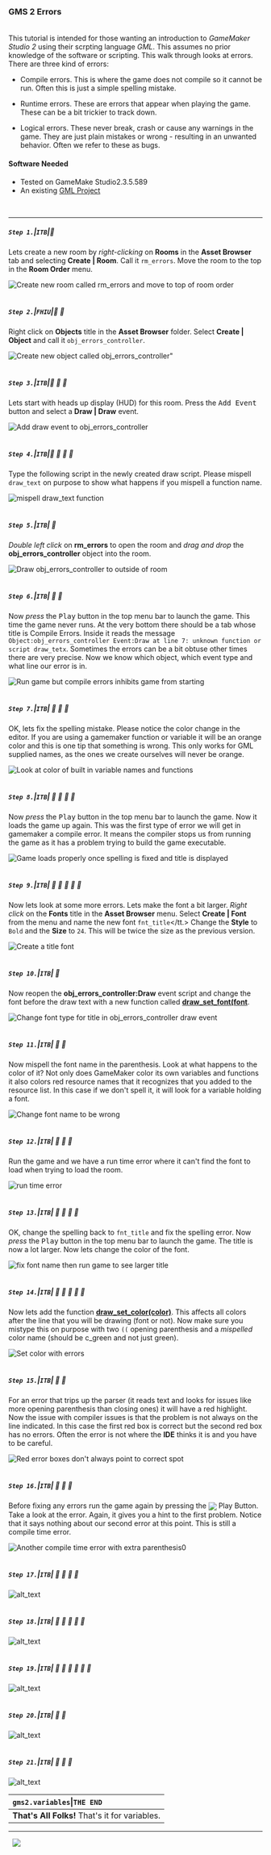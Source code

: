<img src="https://via.placeholder.com/1000x4/45D7CA/45D7CA" alt="drawing" height="4px"/>

### GMS 2 Errors

<img src="https://via.placeholder.com/1000x4/45D7CA/45D7CA" alt="drawing" height="4px"/>

This tutorial is intended for those wanting an introduction to <i>GameMaker Studio 2</i> using their scrpting language <i>GML</i>. This assumes no prior knowledge of the software or scripting. This walk through looks at errors.  There are three kind of errors:

* Compile errors.  This is where the game does not compile so it cannot be run.  Often this is just a simple spelling mistake.

* Runtime errors.  These are errors that appear when playing the game.  These can be a bit trickier to track down.

* Logical errors.  These never break, crash or cause any warnings in the game.  They are just plain mistakes or wrong - resulting in an unwanted behavior.  Often we refer to these as bugs.

#### Software Needed
* Tested on GameMake Studio2.3.5.589
* An existing [GML Project](https://github.com/maubanel/GMS2-Snippets/blob/main/rename-project/README.md#user-content-rename-gms2-project)

<br>

---


##### `Step 1.`\|`ITB`|:small_blue_diamond:

Lets create a new room by *right-clicking* on **Rooms** in the **Asset Browser** tab and selecting **Create | Room**.  Call it `rm_errors`. Move the room to the top in the **Room Order** menu.

![Create new room called rm_errors and move to top of room order](images/AddRmErrors.gif)

<img src="https://via.placeholder.com/500x2/45D7CA/45D7CA" alt="drawing" height="2px" alt = ""/>

##### `Step 2.`\|`FHIU`|:small_blue_diamond: :small_blue_diamond: 

Right click on **Objects** title in the **Asset Browser** folder.  Select **Create | Object** and call it `obj_errors_controller`.

![Create new object called obj_errors_controller"](images/ObjErrorsController.png)

<img src="https://via.placeholder.com/500x2/45D7CA/45D7CA" alt="drawing" height="2px" alt = ""/>

##### `Step 3.`\|`ITB`|:small_blue_diamond: :small_blue_diamond: :small_blue_diamond:

Lets start with heads up display (HUD) for this room.  Press the <kbd>Add Event</kbd> button and select a **Draw | Draw** event.

![Add draw event to obj_errors_controller](images/AddDrawEventToObjErrorsContr.png)

<img src="https://via.placeholder.com/500x2/45D7CA/45D7CA" alt="drawing" height="2px" alt = ""/>

##### `Step 4.`\|`ITB`|:small_blue_diamond: :small_blue_diamond: :small_blue_diamond: :small_blue_diamond:

Type the following script in the newly created draw script.  Please mispell `draw_text` on purpose to show what happens if you mispell a function name.

![mispell draw_text function](images/DrawRoomTitleMispelledFunction.png)

<img src="https://via.placeholder.com/500x2/45D7CA/45D7CA" alt="drawing" height="2px" alt = ""/>

##### `Step 5.`\|`ITB`| :small_orange_diamond:

*Double left click* on **rm_errors** to open the room and *drag and drop* the **obj_errors_controller** object into the room.

![Draw obj_errors_controller to outside of room](images/DragErrorsControllerInRoom.png)

<img src="https://via.placeholder.com/500x2/45D7CA/45D7CA" alt="drawing" height="2px" alt = ""/>

##### `Step 6.`\|`ITB`| :small_orange_diamond: :small_blue_diamond:

Now *press* the <kbd>Play</kbd> button in the top menu bar to launch the game. This time the game never runs.  At the very bottom there should be a tab whose title is Compile Errors.  Inside it reads the message `Object:obj_errors_controller Event:Draw at line 7: unknown function or script draw_tetx`.  Sometimes the errors can be a bit obtuse other times there are very precise.  Now we know which object, which event type and what line our error is in.

![Run game but compile errors inhibits game from starting](images/CompileErrorWrongFunction.png)

<img src="https://via.placeholder.com/500x2/45D7CA/45D7CA" alt="drawing" height="2px" alt = ""/>

##### `Step 7.`\|`ITB`| :small_orange_diamond: :small_blue_diamond: :small_blue_diamond:

OK, lets fix the spelling mistake.  Please notice the color change in the editor. If you are using a gamemaker function or variable it will be an orange color and this is one tip that something is wrong. This only works for GML supplied names, as the ones we create ourselves will never be orange.

![Look at color of built in variable names and functions](images/DrawTextSpellingFix.png)

<img src="https://via.placeholder.com/500x2/45D7CA/45D7CA" alt="drawing" height="2px" alt = ""/>

##### `Step 8.`\|`ITB`| :small_orange_diamond: :small_blue_diamond: :small_blue_diamond: :small_blue_diamond:

Now *press* the <kbd>Play</kbd> button in the top menu bar to launch the game. Now it loads the game up again.  This was the first type of error we will get in gamemaker a compile error. It means the compiler stops us from running the game as it has a problem trying to build the game executable.

![Game loads properly once spelling is fixed and title is displayed](images/RoomOfErrorsSmallTitleInGame.png)

<img src="https://via.placeholder.com/500x2/45D7CA/45D7CA" alt="drawing" height="2px" alt = ""/>

##### `Step 9.`\|`ITB`| :small_orange_diamond: :small_blue_diamond: :small_blue_diamond: :small_blue_diamond: :small_blue_diamond:

Now lets look at some more errors.  Lets make the font a bit larger.  *Right click* on the **Fonts** title in the **Asset Browser** menu.  Select **Create | Font** from the menu and name the new font `fnt_title`</tt.> Change the **Style** to `Bold` and the **Size** to `24`.  This will be twice the size as the previous version.

![Create a title font](images/CreateTitleFont.png)

<img src="https://via.placeholder.com/500x2/45D7CA/45D7CA" alt="drawing" height="2px" alt = ""/>

##### `Step 10.`\|`ITB`| :large_blue_diamond:

Now reopen the **obj_errors_controller:Draw** event script and change the font before the draw text with a new function called **[draw_set_font(font](https://manual.yoyogames.com/GameMaker_Language/GML_Reference/Drawing/Text/draw_set_font.htm)**.

![Change font type for title in obj_errors_controller draw event](images/InsertFontTitleIntoScript.png)

<img src="https://via.placeholder.com/500x2/45D7CA/45D7CA" alt="drawing" height="2px" alt = ""/>

##### `Step 11.`\|`ITB`| :large_blue_diamond: :small_blue_diamond: 

Now mispell the font name in the parenthesis.  Look at what happens to the color of it?  Not only does GameMaker color its own variables and functions it also colors red resource names that it recognizes that you added to the resource list.  In this case if we don't spell it, it will look for a variable holding a font.   

![Change font name to be wrong](images/MispellFontTitle.png)

<img src="https://via.placeholder.com/500x2/45D7CA/45D7CA" alt="drawing" height="2px" alt = ""/>


##### `Step 12.`\|`ITB`| :large_blue_diamond: :small_blue_diamond: :small_blue_diamond: 

Run the game and we have a run time error where it can't find the font to load when trying to load the room.

![run time error](images/FontError.gif)

<img src="https://via.placeholder.com/500x2/45D7CA/45D7CA" alt="drawing" height="2px" alt = ""/>

##### `Step 13.`\|`ITB`| :large_blue_diamond: :small_blue_diamond: :small_blue_diamond:  :small_blue_diamond: 

OK, change the spelling back to `fnt_title` and fix the spelling error. Now *press* the <kbd>Play</kbd> button in the top menu bar to launch the game. The title is now a lot larger.  Now lets change the color of the font.

![fix font name then run game to see larger title](images/RoomErrorTitlePlain.gif)

<img src="https://via.placeholder.com/500x2/45D7CA/45D7CA" alt="drawing" height="2px" alt = ""/>

##### `Step 14.`\|`ITB`| :large_blue_diamond: :small_blue_diamond: :small_blue_diamond: :small_blue_diamond:  :small_blue_diamond: 

Now lets add the function **[draw_set_color(color)](https://manual.yoyogames.com/GameMaker_Language/GML_Reference/Drawing/Colour_And_Alpha/draw_set_colour.htm)**. This affects all colors after the line that you will be drawing (font or not).  Now make sure you mistype this on purpose with two `((` opening parenthesis and a *mispelled* color name (should be c_green and not just green).

![Set color with errors](images/DrawSetColorWrong.png)

<img src="https://via.placeholder.com/500x2/45D7CA/45D7CA" alt="drawing" height="2px" alt = ""/>

##### `Step 15.`\|`ITB`| :large_blue_diamond: :small_orange_diamond: 

For an error that trips up the parser (it reads text and looks for issues like more opening parenthesis than closing ones) it will have a red highlight.  Now the issue with compiler issues is that the problem is not always on the line indicated.  In this case the first red box is correct but the second red box has no errors.  Often the error is not where the **IDE** thinks it is and you have to be careful.

![Red error boxes don't always point to correct spot](images/ParseErrorRed.png)

<img src="https://via.placeholder.com/500x2/45D7CA/45D7CA" alt="drawing" height="2px" alt = ""/>

##### `Step 16.`\|`ITB`| :large_blue_diamond: :small_orange_diamond:   :small_blue_diamond: 

Before fixing any errors run the game again by pressing the <img style="vertical-align:middle" src="https://marcaubanel.com/gamemaker/GMS2-Images/Shared/Icon_RunProject.png"> Play Button. Take a look at the error.  Again, it gives you a hint to the first problem.  Notice that it says nothing about our second error at this point.  This is still a compile time error.

![Another compile time error with extra parenthesis0](images/RunCompileError.png)

<img src="https://via.placeholder.com/500x2/45D7CA/45D7CA" alt="drawing" height="2px" alt = ""/>

##### `Step 17.`\|`ITB`| :large_blue_diamond: :small_orange_diamond: :small_blue_diamond: :small_blue_diamond:

![alt_text](images/.png)

<img src="https://via.placeholder.com/500x2/45D7CA/45D7CA" alt="drawing" height="2px" alt = ""/>

##### `Step 18.`\|`ITB`| :large_blue_diamond: :small_orange_diamond: :small_blue_diamond: :small_blue_diamond: :small_blue_diamond:

![alt_text](images/.png)

<img src="https://via.placeholder.com/500x2/45D7CA/45D7CA" alt="drawing" height="2px" alt = ""/>

##### `Step 19.`\|`ITB`| :large_blue_diamond: :small_orange_diamond: :small_blue_diamond: :small_blue_diamond: :small_blue_diamond: :small_blue_diamond:

![alt_text](images/.png)

<img src="https://via.placeholder.com/500x2/45D7CA/45D7CA" alt="drawing" height="2px" alt = ""/>

##### `Step 20.`\|`ITB`| :large_blue_diamond: :large_blue_diamond:

![alt_text](images/.png)

<img src="https://via.placeholder.com/500x2/45D7CA/45D7CA" alt="drawing" height="2px" alt = ""/>

##### `Step 21.`\|`ITB`| :large_blue_diamond: :large_blue_diamond: :small_blue_diamond:

![alt_text](images/.png)

| `gms2.variables`\|`THE END`| 
| :--- |
| **That's All Folks!** That's it for variables. |

___

<img src="https://via.placeholder.com/1000x4/dba81a/dba81a" alt="drawing" height="4px" alt = ""/>

<img src="https://via.placeholder.com/1000x100/45D7CA/000000/?text=The End!">

<img src="https://via.placeholder.com/1000x4/dba81a/dba81a" alt="drawing" height="4px" alt = ""/>

